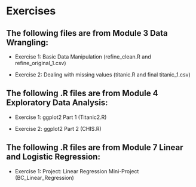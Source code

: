 # Exercises

## The following files are from Module 3 Data Wrangling:

* Exercise 1: Basic Data Manipulation (refine_clean.R and refine_original_1.csv)

* Exercise 2: Dealing with missing values (titanic.R and final titanic_1.csv)

## The following .R files are from Module 4 Exploratory Data Analysis:

* Exercise 1: ggplot2 Part 1 (Titanic2.R)

* Exercise 2: ggplot2 Part 2 (CHIS.R)

## The following .R files are from Module 7 Linear and Logistic Regression:

* Exercise 1: Project: Linear Regression Mini-Project (BC_Linear_Regression)
